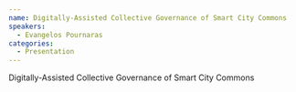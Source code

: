 ```yaml
--- 
name: Digitally-Assisted Collective Governance of Smart City Commons
speakers: 
  - Evangelos Pournaras
categories:
  - Presentation
---
```


Digitally-Assisted Collective Governance of Smart City Commons